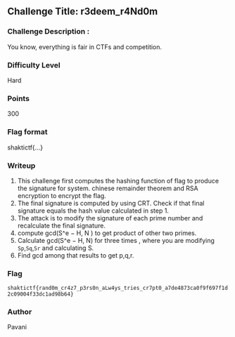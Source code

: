 ## Challenge Title: r3deem_r4Nd0m

### Challenge Description :
You know, everything is fair in CTFs and competition.

### Difficulty Level
Hard

### Points
300

### Flag format 
shaktictf{...}

### Writeup
1. This challenge first computes the hashing function of flag to produce the signature for system. chinese remainder theorem and RSA encryption to encrypt the flag. 
2. The final signature is computed by using CRT. Check if that final signature equals the hash value calculated in step 1.
3. The attack is to modify the signature of each prime number and recalculate the final signature.
4. compute gcd(S^e − H, N ) to get product of other two primes. 
5. Calculate gcd(S^e − H, N) for three times , where you are modifying `Sp`,`Sq`,`Sr` and calculating S.
6. Find gcd among that results to get p,q,r. 

### Flag
`shaktictf{rand0m_cr4z7_p3rs0n_aLw4ys_tries_cr7pt0_a7de4873ca0f9f697f1d2c09004f33dc1ad98b64}`

### Author
Pavani





